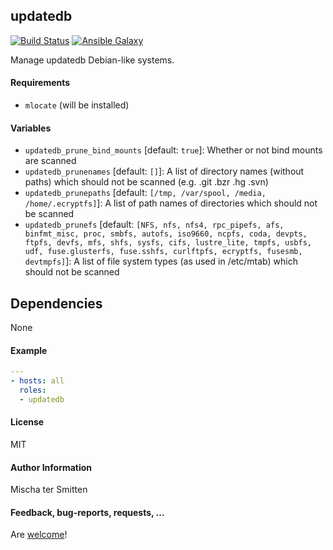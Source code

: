 ## updatedb

[![Build Status](https://travis-ci.org/Oefenweb/ansible-updatedb.svg?branch=master)](https://travis-ci.org/Oefenweb/ansible-updatedb) [![Ansible Galaxy](http://img.shields.io/badge/ansible--galaxy-updatedb-blue.svg)](https://galaxy.ansible.com/list#/roles/2463)

Manage updatedb Debian-like systems.

#### Requirements

* `mlocate` (will be installed)

#### Variables

 * `updatedb_prune_bind_mounts` [default: `true`]: Whether or not bind mounts are scanned
 * `updatedb_prunenames` [default: `[]`]: A list of directory names (without paths) which should not be scanned (e.g. .git .bzr .hg .svn)
 * `updatedb_prunepaths` [default: `[/tmp, /var/spool, /media, /home/.ecryptfs]`]: A list of path names of directories which should not be scanned
 * `updatedb_prunefs` [default: `[NFS, nfs, nfs4, rpc_pipefs, afs, binfmt_misc, proc, smbfs, autofs, iso9660, ncpfs, coda, devpts, ftpfs, devfs, mfs, shfs, sysfs, cifs, lustre_lite, tmpfs, usbfs, udf, fuse.glusterfs, fuse.sshfs, curlftpfs, ecryptfs, fusesmb, devtmpfs]`]: A list of file system types (as used in /etc/mtab) which should not be scanned

## Dependencies

None

#### Example

```yaml
---
- hosts: all
  roles:
  - updatedb
```

#### License

MIT

#### Author Information

Mischa ter Smitten

#### Feedback, bug-reports, requests, ...

Are [welcome](https://github.com/Oefenweb/ansible-updatedb/issues)!
